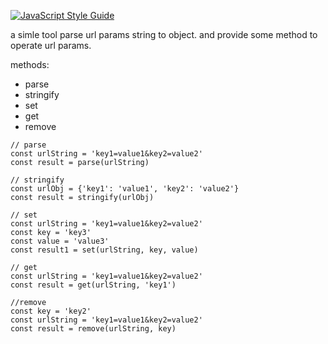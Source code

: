 [![JavaScript Style Guide](https://img.shields.io/badge/code_style-standard-brightgreen.svg)](https://standardjs.com)

a simle tool parse url params string to object. and provide some method to operate url params.

methods:

* parse
* stringify
* set
* get
* remove

```
// parse
const urlString = 'key1=value1&key2=value2'
const result = parse(urlString)

// stringify
const urlObj = {'key1': 'value1', 'key2': 'value2'}
const result = stringify(urlObj)

// set
const urlString = 'key1=value1&key2=value2'
const key = 'key3'
const value = 'value3'
const result1 = set(urlString, key, value)

// get
const urlString = 'key1=value1&key2=value2'
const result = get(urlString, 'key1')

//remove
const key = 'key2'
const urlString = 'key1=value1&key2=value2'
const result = remove(urlString, key)
```
